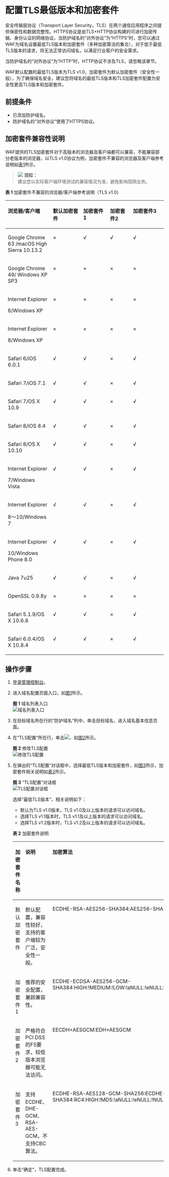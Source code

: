# 配置TLS最低版本和加密套件<a name="waf_01_0169"></a>

安全传输层协议（Transport Layer Security，TLS）在两个通信应用程序之间提供保密性和数据完整性。HTTPS协议是由TLS+HTTP协议构建的可进行加密传输、身份认证的网络协议，当防护域名的“对外协议“为“HTTPS“时，您可以通过WAF为域名设置最低TLS版本和加密套件（多种加密算法的集合），对于低于最低TLS版本的请求，将无法正常访问域名，以满足行业客户的安全需求。

当防护域名的“对外协议“为“HTTP“时，HTTP协议不涉及TLS，请忽略该章节。

WAF默认配置的最低TLS版本为TLS v1.0，加密套件为默认加密套件（安全性一般），为了确保域名安全，建议您将域名的最低TLS版本和TLS加密套件配置为安全性更高TLS版本和加密套件。

## 前提条件<a name="section1032870191810"></a>

-   已添加防护域名。
-   防护域名的“对外协议“使用了HTTPS协议。

## 加密套件兼容性说明<a name="section1645404816720"></a>

WAF提供的TLS加密套件对于高版本的浏览器及客户端都可以兼容，不能兼容部分老版本的浏览器，以TLS v1.0协议为例，加密套件不兼容的浏览器及客户端参考说明如[表1](#table893015311885)所示。

>![](public_sys-resources/icon-notice.gif) **须知：**   
>建议您以实际客户端环境测试的兼容情况为准，避免影响现网业务。  

**表 1**  加密套件不兼容的浏览器/客户端参考说明（TLS v1.0）

<a name="table893015311885"></a>
<table><thead align="left"><tr id="row119311731483"><th class="cellrowborder" valign="top" width="28.51%" id="mcps1.2.6.1.1"><p id="p169317318818"><a name="p169317318818"></a><a name="p169317318818"></a>浏览器/客户端</p>
</th>
<th class="cellrowborder" valign="top" width="19.13%" id="mcps1.2.6.1.2"><p id="p16232173741215"><a name="p16232173741215"></a><a name="p16232173741215"></a>默认加密套件</p>
</th>
<th class="cellrowborder" valign="top" width="16.900000000000002%" id="mcps1.2.6.1.3"><p id="p1734308125"><a name="p1734308125"></a><a name="p1734308125"></a>加密套件1</p>
</th>
<th class="cellrowborder" valign="top" width="14.510000000000002%" id="mcps1.2.6.1.4"><p id="p9221420111214"><a name="p9221420111214"></a><a name="p9221420111214"></a>加密套件2</p>
</th>
<th class="cellrowborder" valign="top" width="20.95%" id="mcps1.2.6.1.5"><p id="p5507251111210"><a name="p5507251111210"></a><a name="p5507251111210"></a>加密套件3</p>
</th>
</tr>
</thead>
<tbody><tr id="row13746162393812"><td class="cellrowborder" valign="top" width="28.51%" headers="mcps1.2.6.1.1 "><p id="p137461823173811"><a name="p137461823173811"></a><a name="p137461823173811"></a>Google Chrome 63 /macOS High Sierra 10.13.2</p>
</td>
<td class="cellrowborder" valign="top" width="19.13%" headers="mcps1.2.6.1.2 "><p id="p2747152373817"><a name="p2747152373817"></a><a name="p2747152373817"></a>×</p>
</td>
<td class="cellrowborder" valign="top" width="16.900000000000002%" headers="mcps1.2.6.1.3 "><p id="p5747223133817"><a name="p5747223133817"></a><a name="p5747223133817"></a>√</p>
</td>
<td class="cellrowborder" valign="top" width="14.510000000000002%" headers="mcps1.2.6.1.4 "><p id="p6747123133815"><a name="p6747123133815"></a><a name="p6747123133815"></a>√</p>
</td>
<td class="cellrowborder" valign="top" width="20.95%" headers="mcps1.2.6.1.5 "><p id="p15747112317385"><a name="p15747112317385"></a><a name="p15747112317385"></a>√</p>
</td>
</tr>
<tr id="row1493112317816"><td class="cellrowborder" valign="top" width="28.51%" headers="mcps1.2.6.1.1 "><p id="p5421103816173"><a name="p5421103816173"></a><a name="p5421103816173"></a>Google Chrome 49/ Windows XP SP3</p>
</td>
<td class="cellrowborder" valign="top" width="19.13%" headers="mcps1.2.6.1.2 "><p id="p19270181182214"><a name="p19270181182214"></a><a name="p19270181182214"></a>×</p>
</td>
<td class="cellrowborder" valign="top" width="16.900000000000002%" headers="mcps1.2.6.1.3 "><p id="p1426971152217"><a name="p1426971152217"></a><a name="p1426971152217"></a>×</p>
</td>
<td class="cellrowborder" valign="top" width="14.510000000000002%" headers="mcps1.2.6.1.4 "><p id="p626820172213"><a name="p626820172213"></a><a name="p626820172213"></a>×</p>
</td>
<td class="cellrowborder" valign="top" width="20.95%" headers="mcps1.2.6.1.5 "><p id="p326719192217"><a name="p326719192217"></a><a name="p326719192217"></a>×</p>
</td>
</tr>
<tr id="row493112311784"><td class="cellrowborder" valign="top" width="28.51%" headers="mcps1.2.6.1.1 "><p id="p51066113319"><a name="p51066113319"></a><a name="p51066113319"></a>Internet Explorer</p>
<p id="p1493119312816"><a name="p1493119312816"></a><a name="p1493119312816"></a>6/Windows XP</p>
</td>
<td class="cellrowborder" valign="top" width="19.13%" headers="mcps1.2.6.1.2 "><p id="p82651215227"><a name="p82651215227"></a><a name="p82651215227"></a>×</p>
</td>
<td class="cellrowborder" valign="top" width="16.900000000000002%" headers="mcps1.2.6.1.3 "><p id="p1026513162211"><a name="p1026513162211"></a><a name="p1026513162211"></a>×</p>
</td>
<td class="cellrowborder" valign="top" width="14.510000000000002%" headers="mcps1.2.6.1.4 "><p id="p1826451162212"><a name="p1826451162212"></a><a name="p1826451162212"></a>×</p>
</td>
<td class="cellrowborder" valign="top" width="20.95%" headers="mcps1.2.6.1.5 "><p id="p126331152210"><a name="p126331152210"></a><a name="p126331152210"></a>×</p>
</td>
</tr>
<tr id="row12932153114810"><td class="cellrowborder" valign="top" width="28.51%" headers="mcps1.2.6.1.1 "><p id="p3525161062616"><a name="p3525161062616"></a><a name="p3525161062616"></a>Internet Explorer</p>
<p id="p6932431781"><a name="p6932431781"></a><a name="p6932431781"></a>8/Windows XP</p>
</td>
<td class="cellrowborder" valign="top" width="19.13%" headers="mcps1.2.6.1.2 "><p id="p112622182217"><a name="p112622182217"></a><a name="p112622182217"></a>×</p>
</td>
<td class="cellrowborder" valign="top" width="16.900000000000002%" headers="mcps1.2.6.1.3 "><p id="p226151122214"><a name="p226151122214"></a><a name="p226151122214"></a>×</p>
</td>
<td class="cellrowborder" valign="top" width="14.510000000000002%" headers="mcps1.2.6.1.4 "><p id="p192609182219"><a name="p192609182219"></a><a name="p192609182219"></a>×</p>
</td>
<td class="cellrowborder" valign="top" width="20.95%" headers="mcps1.2.6.1.5 "><p id="p625816114220"><a name="p625816114220"></a><a name="p625816114220"></a>×</p>
</td>
</tr>
<tr id="row59327312819"><td class="cellrowborder" valign="top" width="28.51%" headers="mcps1.2.6.1.1 "><p id="p17386310131819"><a name="p17386310131819"></a><a name="p17386310131819"></a>Safari 6/iOS 6.0.1</p>
</td>
<td class="cellrowborder" valign="top" width="19.13%" headers="mcps1.2.6.1.2 "><p id="p102571816227"><a name="p102571816227"></a><a name="p102571816227"></a>√</p>
</td>
<td class="cellrowborder" valign="top" width="16.900000000000002%" headers="mcps1.2.6.1.3 "><p id="p1825613122212"><a name="p1825613122212"></a><a name="p1825613122212"></a>√</p>
</td>
<td class="cellrowborder" valign="top" width="14.510000000000002%" headers="mcps1.2.6.1.4 "><p id="p22555142212"><a name="p22555142212"></a><a name="p22555142212"></a>×</p>
</td>
<td class="cellrowborder" valign="top" width="20.95%" headers="mcps1.2.6.1.5 "><p id="p152131711225"><a name="p152131711225"></a><a name="p152131711225"></a>√</p>
</td>
</tr>
<tr id="row1352661317186"><td class="cellrowborder" valign="top" width="28.51%" headers="mcps1.2.6.1.1 "><p id="p16527141314182"><a name="p16527141314182"></a><a name="p16527141314182"></a>Safari 7/iOS 7.1</p>
</td>
<td class="cellrowborder" valign="top" width="19.13%" headers="mcps1.2.6.1.2 "><p id="p1152701381813"><a name="p1152701381813"></a><a name="p1152701381813"></a>√</p>
</td>
<td class="cellrowborder" valign="top" width="16.900000000000002%" headers="mcps1.2.6.1.3 "><p id="p14527181381812"><a name="p14527181381812"></a><a name="p14527181381812"></a>√</p>
</td>
<td class="cellrowborder" valign="top" width="14.510000000000002%" headers="mcps1.2.6.1.4 "><p id="p7527161319186"><a name="p7527161319186"></a><a name="p7527161319186"></a>×</p>
</td>
<td class="cellrowborder" valign="top" width="20.95%" headers="mcps1.2.6.1.5 "><p id="p25271136180"><a name="p25271136180"></a><a name="p25271136180"></a>√</p>
</td>
</tr>
<tr id="row49883179189"><td class="cellrowborder" valign="top" width="28.51%" headers="mcps1.2.6.1.1 "><p id="p398841761811"><a name="p398841761811"></a><a name="p398841761811"></a>Safari 7/OS X 10.9</p>
</td>
<td class="cellrowborder" valign="top" width="19.13%" headers="mcps1.2.6.1.2 "><p id="p14988161719188"><a name="p14988161719188"></a><a name="p14988161719188"></a>√</p>
</td>
<td class="cellrowborder" valign="top" width="16.900000000000002%" headers="mcps1.2.6.1.3 "><p id="p119886174181"><a name="p119886174181"></a><a name="p119886174181"></a>√</p>
</td>
<td class="cellrowborder" valign="top" width="14.510000000000002%" headers="mcps1.2.6.1.4 "><p id="p1098851771817"><a name="p1098851771817"></a><a name="p1098851771817"></a>×</p>
</td>
<td class="cellrowborder" valign="top" width="20.95%" headers="mcps1.2.6.1.5 "><p id="p1798841771813"><a name="p1798841771813"></a><a name="p1798841771813"></a>√</p>
</td>
</tr>
<tr id="row322742921817"><td class="cellrowborder" valign="top" width="28.51%" headers="mcps1.2.6.1.1 "><p id="p17227729151815"><a name="p17227729151815"></a><a name="p17227729151815"></a>Safari 8/iOS 8.4</p>
</td>
<td class="cellrowborder" valign="top" width="19.13%" headers="mcps1.2.6.1.2 "><p id="p11228112912187"><a name="p11228112912187"></a><a name="p11228112912187"></a>√</p>
</td>
<td class="cellrowborder" valign="top" width="16.900000000000002%" headers="mcps1.2.6.1.3 "><p id="p1922812931819"><a name="p1922812931819"></a><a name="p1922812931819"></a>√</p>
</td>
<td class="cellrowborder" valign="top" width="14.510000000000002%" headers="mcps1.2.6.1.4 "><p id="p822811294187"><a name="p822811294187"></a><a name="p822811294187"></a>×</p>
</td>
<td class="cellrowborder" valign="top" width="20.95%" headers="mcps1.2.6.1.5 "><p id="p522842931817"><a name="p522842931817"></a><a name="p522842931817"></a>√</p>
</td>
</tr>
<tr id="row499015324184"><td class="cellrowborder" valign="top" width="28.51%" headers="mcps1.2.6.1.1 "><p id="p1899183241819"><a name="p1899183241819"></a><a name="p1899183241819"></a>Safari 8/OS X 10.10</p>
</td>
<td class="cellrowborder" valign="top" width="19.13%" headers="mcps1.2.6.1.2 "><p id="p199113329184"><a name="p199113329184"></a><a name="p199113329184"></a>√</p>
</td>
<td class="cellrowborder" valign="top" width="16.900000000000002%" headers="mcps1.2.6.1.3 "><p id="p149911332181816"><a name="p149911332181816"></a><a name="p149911332181816"></a>√</p>
</td>
<td class="cellrowborder" valign="top" width="14.510000000000002%" headers="mcps1.2.6.1.4 "><p id="p1999173217182"><a name="p1999173217182"></a><a name="p1999173217182"></a>×</p>
</td>
<td class="cellrowborder" valign="top" width="20.95%" headers="mcps1.2.6.1.5 "><p id="p199153211182"><a name="p199153211182"></a><a name="p199153211182"></a>√</p>
</td>
</tr>
<tr id="row19291110171920"><td class="cellrowborder" valign="top" width="28.51%" headers="mcps1.2.6.1.1 "><p id="p8543161312619"><a name="p8543161312619"></a><a name="p8543161312619"></a>Internet Explorer</p>
<p id="p1229110171915"><a name="p1229110171915"></a><a name="p1229110171915"></a>7/Windows Vista</p>
</td>
<td class="cellrowborder" valign="top" width="19.13%" headers="mcps1.2.6.1.2 "><p id="p10291608199"><a name="p10291608199"></a><a name="p10291608199"></a>√</p>
</td>
<td class="cellrowborder" valign="top" width="16.900000000000002%" headers="mcps1.2.6.1.3 "><p id="p529111011914"><a name="p529111011914"></a><a name="p529111011914"></a>√</p>
</td>
<td class="cellrowborder" valign="top" width="14.510000000000002%" headers="mcps1.2.6.1.4 "><p id="p1029110141916"><a name="p1029110141916"></a><a name="p1029110141916"></a>×</p>
</td>
<td class="cellrowborder" valign="top" width="20.95%" headers="mcps1.2.6.1.5 "><p id="p1291503192"><a name="p1291503192"></a><a name="p1291503192"></a>√</p>
</td>
</tr>
<tr id="row243482441911"><td class="cellrowborder" valign="top" width="28.51%" headers="mcps1.2.6.1.1 "><p id="p15911915172618"><a name="p15911915172618"></a><a name="p15911915172618"></a>Internet Explorer</p>
<p id="p7434424151910"><a name="p7434424151910"></a><a name="p7434424151910"></a>8～10/Windows 7</p>
</td>
<td class="cellrowborder" valign="top" width="19.13%" headers="mcps1.2.6.1.2 "><p id="p9434162411198"><a name="p9434162411198"></a><a name="p9434162411198"></a>√</p>
</td>
<td class="cellrowborder" valign="top" width="16.900000000000002%" headers="mcps1.2.6.1.3 "><p id="p18434112417198"><a name="p18434112417198"></a><a name="p18434112417198"></a>√</p>
</td>
<td class="cellrowborder" valign="top" width="14.510000000000002%" headers="mcps1.2.6.1.4 "><p id="p843419243197"><a name="p843419243197"></a><a name="p843419243197"></a>×</p>
</td>
<td class="cellrowborder" valign="top" width="20.95%" headers="mcps1.2.6.1.5 "><p id="p0434192451918"><a name="p0434192451918"></a><a name="p0434192451918"></a>√</p>
</td>
</tr>
<tr id="row19932121113195"><td class="cellrowborder" valign="top" width="28.51%" headers="mcps1.2.6.1.1 "><p id="p17665143017260"><a name="p17665143017260"></a><a name="p17665143017260"></a>Internet Explorer</p>
<p id="p1793321161912"><a name="p1793321161912"></a><a name="p1793321161912"></a>10/Windows Phone 8.0</p>
</td>
<td class="cellrowborder" valign="top" width="19.13%" headers="mcps1.2.6.1.2 "><p id="p1493321117194"><a name="p1493321117194"></a><a name="p1493321117194"></a>√</p>
</td>
<td class="cellrowborder" valign="top" width="16.900000000000002%" headers="mcps1.2.6.1.3 "><p id="p8933911191919"><a name="p8933911191919"></a><a name="p8933911191919"></a>√</p>
</td>
<td class="cellrowborder" valign="top" width="14.510000000000002%" headers="mcps1.2.6.1.4 "><p id="p1933161171918"><a name="p1933161171918"></a><a name="p1933161171918"></a>×</p>
</td>
<td class="cellrowborder" valign="top" width="20.95%" headers="mcps1.2.6.1.5 "><p id="p2933131111195"><a name="p2933131111195"></a><a name="p2933131111195"></a>√</p>
</td>
</tr>
<tr id="row780362131911"><td class="cellrowborder" valign="top" width="28.51%" headers="mcps1.2.6.1.1 "><p id="p18033211194"><a name="p18033211194"></a><a name="p18033211194"></a>Java 7u25</p>
</td>
<td class="cellrowborder" valign="top" width="19.13%" headers="mcps1.2.6.1.2 "><p id="p180322114194"><a name="p180322114194"></a><a name="p180322114194"></a>√</p>
</td>
<td class="cellrowborder" valign="top" width="16.900000000000002%" headers="mcps1.2.6.1.3 "><p id="p148031021161912"><a name="p148031021161912"></a><a name="p148031021161912"></a>√</p>
</td>
<td class="cellrowborder" valign="top" width="14.510000000000002%" headers="mcps1.2.6.1.4 "><p id="p1080302171910"><a name="p1080302171910"></a><a name="p1080302171910"></a>×</p>
</td>
<td class="cellrowborder" valign="top" width="20.95%" headers="mcps1.2.6.1.5 "><p id="p980352121915"><a name="p980352121915"></a><a name="p980352121915"></a>√</p>
</td>
</tr>
<tr id="row89175614197"><td class="cellrowborder" valign="top" width="28.51%" headers="mcps1.2.6.1.1 "><p id="p8101956111912"><a name="p8101956111912"></a><a name="p8101956111912"></a>OpenSSL 0.9.8y</p>
</td>
<td class="cellrowborder" valign="top" width="19.13%" headers="mcps1.2.6.1.2 "><p id="p17101256101917"><a name="p17101256101917"></a><a name="p17101256101917"></a>×</p>
</td>
<td class="cellrowborder" valign="top" width="16.900000000000002%" headers="mcps1.2.6.1.3 "><p id="p1910145619199"><a name="p1910145619199"></a><a name="p1910145619199"></a>×</p>
</td>
<td class="cellrowborder" valign="top" width="14.510000000000002%" headers="mcps1.2.6.1.4 "><p id="p121085671917"><a name="p121085671917"></a><a name="p121085671917"></a>×</p>
</td>
<td class="cellrowborder" valign="top" width="20.95%" headers="mcps1.2.6.1.5 "><p id="p1910115617191"><a name="p1910115617191"></a><a name="p1910115617191"></a>×</p>
</td>
</tr>
<tr id="row178987528195"><td class="cellrowborder" valign="top" width="28.51%" headers="mcps1.2.6.1.1 "><p id="p16898155271915"><a name="p16898155271915"></a><a name="p16898155271915"></a>Safari 5.1.9/OS X 10.6.8</p>
</td>
<td class="cellrowborder" valign="top" width="19.13%" headers="mcps1.2.6.1.2 "><p id="p289812524194"><a name="p289812524194"></a><a name="p289812524194"></a>√</p>
</td>
<td class="cellrowborder" valign="top" width="16.900000000000002%" headers="mcps1.2.6.1.3 "><p id="p171018543422"><a name="p171018543422"></a><a name="p171018543422"></a>√</p>
</td>
<td class="cellrowborder" valign="top" width="14.510000000000002%" headers="mcps1.2.6.1.4 "><p id="p489875231912"><a name="p489875231912"></a><a name="p489875231912"></a>×</p>
</td>
<td class="cellrowborder" valign="top" width="20.95%" headers="mcps1.2.6.1.5 "><p id="p389855211194"><a name="p389855211194"></a><a name="p389855211194"></a>√</p>
</td>
</tr>
<tr id="row921993612203"><td class="cellrowborder" valign="top" width="28.51%" headers="mcps1.2.6.1.1 "><p id="p3219636162010"><a name="p3219636162010"></a><a name="p3219636162010"></a>Safari 6.0.4/OS X 10.8.4</p>
</td>
<td class="cellrowborder" valign="top" width="19.13%" headers="mcps1.2.6.1.2 "><p id="p18219123614206"><a name="p18219123614206"></a><a name="p18219123614206"></a>√</p>
</td>
<td class="cellrowborder" valign="top" width="16.900000000000002%" headers="mcps1.2.6.1.3 "><p id="p18219153617201"><a name="p18219153617201"></a><a name="p18219153617201"></a>√</p>
</td>
<td class="cellrowborder" valign="top" width="14.510000000000002%" headers="mcps1.2.6.1.4 "><p id="zh-cn_topic_0110861186_p15507150319"><a name="zh-cn_topic_0110861186_p15507150319"></a><a name="zh-cn_topic_0110861186_p15507150319"></a>×</p>
</td>
<td class="cellrowborder" valign="top" width="20.95%" headers="mcps1.2.6.1.5 "><p id="p198152058144213"><a name="p198152058144213"></a><a name="p198152058144213"></a>√</p>
</td>
</tr>
</tbody>
</table>

## 操作步骤<a name="section127762575214"></a>

1.  [登录管理控制台](https://console.huaweicloud.com/?locale=zh-cn)。
2.  进入域名配置页面入口，如[图1](#waf_01_0002_fig172535820151)所示。

    **图 1**  域名列表入口<a name="waf_01_0002_fig172535820151"></a>  
    ![](figures/域名列表入口.png "域名列表入口")

3.  在目标域名所在行的“防护域名“列中，单击目标域名，进入域名基本信息页面。
4.  在“TLS配置“所在行，单击![](figures/icon-edit.jpg)，如[图2](#fig139001072302)所示。

    **图 2**  修改TLS配置<a name="fig139001072302"></a>  
    ![](figures/修改TLS配置.png "修改TLS配置")

5.  在弹出的“TLS配置“对话框中，选择最低TLS版本和加密套件，如[图3](#fig1518314493518)所示，加密套件相关说明如[表2](#table17733717165019)所示。

    **图 3** “TLS配置“对话框<a name="fig1518314493518"></a>  
    ![](figures/TLS配置对话框.png "TLS配置对话框")

    选择“最低TLS版本“，相关说明如下：

    -   默认为TLS v1.0版本，TLS v1.0及以上版本的请求可以访问域名。
    -   选择TLS v1.1版本时，TLS v1.1及以上版本的请求可以访问域名。
    -   选择TLS v1.2版本时，TLS v1.2及以上版本的请求可以访问域名。

    **表 2**  加密套件说明

    <a name="table17733717165019"></a>
    <table><thead align="left"><tr id="row1487913215612"><th class="cellrowborder" valign="top" width="33.33333333333333%" id="mcps1.2.4.1.1"><p id="p6879102195613"><a name="p6879102195613"></a><a name="p6879102195613"></a>加密套件名称</p>
    </th>
    <th class="cellrowborder" valign="top" width="33.33333333333333%" id="mcps1.2.4.1.2"><p id="p1387911213562"><a name="p1387911213562"></a><a name="p1387911213562"></a>说明</p>
    </th>
    <th class="cellrowborder" valign="top" width="33.33333333333333%" id="mcps1.2.4.1.3"><p id="p98791626560"><a name="p98791626560"></a><a name="p98791626560"></a>加密算法</p>
    </th>
    </tr>
    </thead>
    <tbody><tr id="row1687918217567"><td class="cellrowborder" valign="top" width="33.33333333333333%" headers="mcps1.2.4.1.1 "><p id="p1587916216560"><a name="p1587916216560"></a><a name="p1587916216560"></a>默认加密套件</p>
    </td>
    <td class="cellrowborder" valign="top" width="33.33333333333333%" headers="mcps1.2.4.1.2 "><p id="p17879102135616"><a name="p17879102135616"></a><a name="p17879102135616"></a>默认配置，兼容性较好，支持的客户端较为广泛，安全性一般。</p>
    </td>
    <td class="cellrowborder" valign="top" width="33.33333333333333%" headers="mcps1.2.4.1.3 "><p id="p88797218568"><a name="p88797218568"></a><a name="p88797218568"></a><span>ECDHE-RSA-AES256-SHA384:AES256-SHA256:RC4:HIGH:!MD5:!aNULL:!eNULL:!NULL:!DH:!EDH:!AESGCM</span></p>
    </td>
    </tr>
    <tr id="row108791825563"><td class="cellrowborder" valign="top" width="33.33333333333333%" headers="mcps1.2.4.1.1 "><p id="p588032195610"><a name="p588032195610"></a><a name="p588032195610"></a>加密套件1</p>
    </td>
    <td class="cellrowborder" valign="top" width="33.33333333333333%" headers="mcps1.2.4.1.2 "><p id="p1488014210562"><a name="p1488014210562"></a><a name="p1488014210562"></a>推荐的安全配置，兼顾兼容性。</p>
    </td>
    <td class="cellrowborder" valign="top" width="33.33333333333333%" headers="mcps1.2.4.1.3 "><p id="p208804235612"><a name="p208804235612"></a><a name="p208804235612"></a><span>ECDHE-ECDSA-AES256-GCM-SHA384:HIGH:!MEDIUM:!LOW:!aNULL:!eNULL:!DES:!MD5:!PSK:!RC4:!kRSA:!SRP:!3DES:!DSS:!EXP:!CAMELLIA:@STRENGTH</span></p>
    </td>
    </tr>
    <tr id="row134001337195610"><td class="cellrowborder" valign="top" width="33.33333333333333%" headers="mcps1.2.4.1.1 "><p id="p154011373568"><a name="p154011373568"></a><a name="p154011373568"></a>加密套件2</p>
    </td>
    <td class="cellrowborder" valign="top" width="33.33333333333333%" headers="mcps1.2.4.1.2 "><p id="p12401937185619"><a name="p12401937185619"></a><a name="p12401937185619"></a>严格符合PCI DSS的FS要求，较低版本浏览器可能无法访问。</p>
    </td>
    <td class="cellrowborder" valign="top" width="33.33333333333333%" headers="mcps1.2.4.1.3 "><p id="p4401037105613"><a name="p4401037105613"></a><a name="p4401037105613"></a><span>EECDH+AESGCM:EDH+AESGCM</span></p>
    </td>
    </tr>
    <tr id="row1293124610566"><td class="cellrowborder" valign="top" width="33.33333333333333%" headers="mcps1.2.4.1.1 "><p id="p99324616566"><a name="p99324616566"></a><a name="p99324616566"></a>加密套件3</p>
    </td>
    <td class="cellrowborder" valign="top" width="33.33333333333333%" headers="mcps1.2.4.1.2 "><p id="p293154611561"><a name="p293154611561"></a><a name="p293154611561"></a>支持ECDHE、DHE-GCM、RSA-AES-GCM，不支持CBC算法。</p>
    </td>
    <td class="cellrowborder" valign="top" width="33.33333333333333%" headers="mcps1.2.4.1.3 "><p id="p19334616563"><a name="p19334616563"></a><a name="p19334616563"></a><span>ECDHE-RSA-AES128-GCM-SHA256:ECDHE-RSA-AES256-GCM-SHA384:ECDHE-RSA-AES256-SHA384:RC4:HIGH:!MD5:!aNULL:!eNULL:!NULL:!DH:!EDH</span></p>
    </td>
    </tr>
    </tbody>
    </table>

6.  单击“确定“，TLS配置完成。


